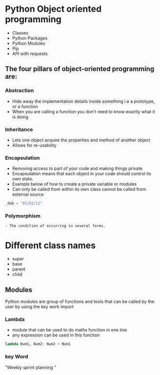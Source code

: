 # Python Object oriented programming

- Classes
- Python Packages
- Python Modules
- Pip
- API with requests

## The four pillars of object-oriented programming are:

### Abstraction
  - Hide away the implementation details inside something i.e a prototype, or a function 
  - When you are calling a function you don't need to know exactly what it is doing 

### Inheritance
  - Lets one object acquire the properties and method of another object
  - Allows for re-usability
    
### Encapsulation
  - Removing access to part of your code and making things private
  -  Encapsulation means that each object in your code should control its own state.
  - Example below of how to create a private variable or modules 
- Can only be called from within its own class cannot be called from external source

```python
_dob = "01/02/12"
```
### Polymorphism
    - The condition of occurring in several forms.

# Different class names
- super
- base
- parent
- child
## Modules
Python modules are group of functions and tools that can be called by the user by using the key work import

### Lambda
- module that can be used to do maths function in one line
- any expression can be used in this function
```python
lambda Num1, Num2: Num2 + Num1
```
### key Word 
"Weekly sprint planning "